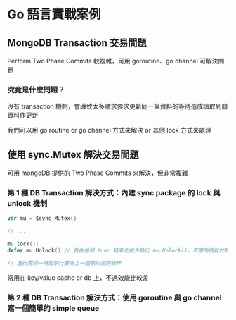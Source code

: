 # Go 語言實戰案例

## MongoDB Transaction 交易問題

Perform Two Phase Commits 較複雜，可用 goroutine、go channel 可解決問題

### 究竟是什麼問題？

沒有 transaction
機制，會導致太多請求要求更新同一筆資料的等待造成讀取到髒資料作更新

我們可以用 go routine or go channel 方式來解決 or 其他 lock 方式來處理

## 使用 sync.Mutex 解決交易問題

可用 mongoDB 提供的 Two Phase Commits 來解決，但非常複雜

### 第 1 種 DB Transaction 解決方式：內建 sync package 的 lock 與 unlock 機制

```go
var mu = $sync.Mutex{}

// ...

mu.lock();
defer mu.Unlock() // 我在這個 func 結束之前先執行 mu.Unlock()，不用的話就放到 func 最尾巴

// 進行需同一時間執行要等上一個執行完的操作
```

常用在 key/value cache or db 上，不過效能比較差

### 第 2 種 DB Transaction 解決方式：使用 goroutine 與 go channel 寫一個簡單的 simple queue

```go

```